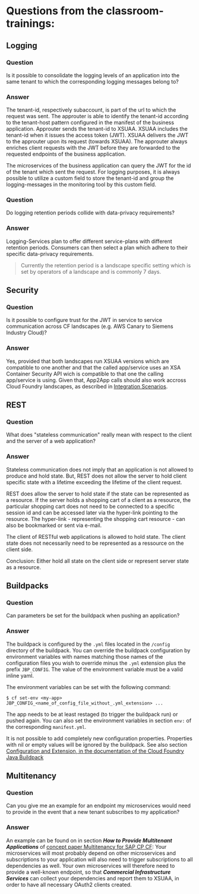 # Questions from the classroom-trainings:

## Logging

### Question
Is it possible to consolidate the logging levels of an application into the same tenant to which the corresponding logging messages belong to?

### Answer
The tenant-id, respectively subaccount, is part of the url to which the request was sent. The approuter is able to identify the tenant-id according to the tenant-host pattern configured in the manifest of the business application. Approuter sends the tenant-id to XSUAA. XSUAA includes the tenant-id when it issues the access token (JWT). XSUAA delivers the JWT to the approuter upon its request (towards XSUAA). The approuter always enriches client requests with the JWT before they are forwarded to the requested endpoints of the business application.

The microservices of the business application can query the JWT for the id of the tenant which sent the request. For logging purposes, it is always possible to utilize a custom field to store the tenant-id and group the logging-messages in the monitoring tool by this custom field.

### Question
Do logging retention periods collide with data-privacy requirements?

### Answer
Logging-Services plan to offer different service-plans with different retention periods. Consumers can then select a plan which adhere to their specific data-privacy requirements.

> Currently the retention period is a landscape specific setting which is set by operators of a landscape and is commonly 7 days.

## Security

### Question
Is it possible to configure trust for the JWT in service to service communication across CF landscapes (e.g. AWS Canary to Siemens Industry Cloud)?

### Answer
Yes, provided that both landscapes run XSUAA versions which are compatible to one another and that the called app/service uses an XSA Container Security API wich is compatible to that one the calling app/service is using. Given that, App2App calls should also work accross Cloud Foundry landscapes, as described in [Integration Scenarios](https://jam4.sapjam.com/groups/DRuoC97ApSanbbXx20g4kb/overview_page/tZSANTJpf4SKvN5UHrMPvV).

## REST

### Question
What does "stateless communication" really mean with respect to the client and the server of a web application?

### Answer
Stateless communication does not imply that an application is not allowed to produce and hold state. But, REST does not allow the server to hold client specific state with a lifetime exceeding the lifetime of the client request.

REST does allow the server to hold state if the state can be represented as a resource. If the server holds a shopping cart of a client as a resource, the particular shopping cart does not need to be connected to a specific session id and can be accessed later via the hyper-link pointing to the resource. The hyper-link - representing the shopping cart resource - can also be bookmarked or sent via e-mail.

The client of RESTful web applications is allowed to hold state. The client state does not necessarily need to be represented as a ressource on the client side.

Conclusion: Either hold all state on the client side or represent server state as a resource.

## Buildpacks

### Question
Can parameters be set for the buildpack when pushing an application?

### Answer
The buildpack is configured by the ```.yml``` files located in the ```/config``` directory of the buildpack. You can override the buildpack configuration by environment variables with names matching those names of the configuration files you wish to override minus the ```.yml``` extension plus the prefix ```JBP_CONFIG```. The value of the environment variable must be a valid inline yaml.

The environment variables can be set with the following command:
```
$ cf set-env <my-app> JBP_CONFIG_<name_of_config_file_without_.yml_extension> ...
```
The app needs to be at least restaged (to trigger the buildpack run) or pushed again. You can also set the environment variables in section ```env:``` of the corresponding ```manifest.yml```.

It is not possible to add completely new configuration properties. Properties with nil or empty values will be ignored by the buildpack. See also section [Configuration and Extension, in the documentation of the Cloud Foundry Java Buildpack](https://github.com/cloudfoundry/java-buildpack#additional-documentation)

## Multitenancy

### Question
Can you give me an example for an endpoint my microservices would need to provide in the event that a new tenant subscribes to my application?

### Answer
An example can be found on in section **_How to Provide Multitenant Applications_** of [concept paper Multitenancy for SAP CP CF](https://wiki.wdf.sap.corp/wiki/display/IoTArch/Multitenancy?preview=/1850370042/1850370323/Multitenancy%20for%20HCP%20CF%20-%20Concept%20Paper.pdf): Your microservices will most probably depend on other microservices and subscriptions to your application will also need to trigger subscriptions to all dependencies as well. Your own microservices will therefore need to provide a well-known endpoint, so that **_Commercial Infrastructure Services_** can collect your dependencies and report them to XSUAA, in order to have all necessary OAuth2 clients created.

